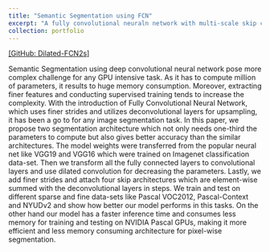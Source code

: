 ```yaml
---
title: "Semantic Segmentation using FCN"
excerpt: "A fully convolutional neuraln network with multi-scale skip connection and dilated convolution for semantic segmentation.<br/><img src='/images/sain.png'>"
collection: portfolio
---
```


[[GitHub: Dilated-FCN2s]](https://github.com/SharifAmit/DilatedFCNSegmentation)

Semantic Segmentation using deep convolutional neural network pose more complex challenge for any GPU intensive task. As it has to compute million of parameters, it results to huge memory consumption. Moreover, extracting finer features and conducting supervised training tends to increase the complexity. With the introduction of Fully Convolutional Neural Network, which uses finer strides and utilizes deconvolutional layers for upsampling, it has been a go to for any image segmentation task. In this paper, we propose two segmentation architecture which not only needs one-third the parameters to compute but also gives better accuracy than the similar architectures. The model weights were transferred from the popular neural net like VGG19 and VGG16 which were trained on Imagenet classification data-set. Then we transform all the fully connected layers to convolutional layers and use dilated convolution for decreasing the parameters. Lastly, we add finer strides and attach four skip architectures which are element-wise summed with the deconvolutional layers in steps. We train and test on different sparse and fine data-sets like Pascal VOC2012, Pascal-Context and NYUDv2 and show how better our model performs in this tasks. On the other hand our model has a faster inference time and consumes less memory for training and testing on NVIDIA Pascal GPUs, making it more efficient and less memory consuming architecture for pixel-wise segmentation. 
